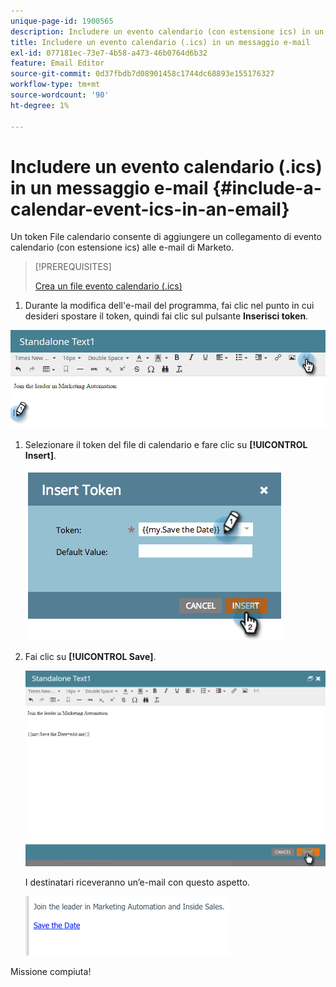 ```yaml
---
unique-page-id: 1900565
description: Includere un evento calendario (con estensione ics) in un messaggio e-mail - Documenti Marketo - Documentazione del prodotto
title: Includere un evento calendario (.ics) in un messaggio e-mail
exl-id: 077181ec-73e7-4b58-a473-46b0764d6b32
feature: Email Editor
source-git-commit: 0d37fbdb7d08901458c1744dc68893e155176327
workflow-type: tm+mt
source-wordcount: '90'
ht-degree: 1%

---
```


# Includere un evento calendario (.ics) in un messaggio e-mail {#include-a-calendar-event-ics-in-an-email}

Un token File calendario consente di aggiungere un collegamento di evento calendario (con estensione ics) alle e-mail di Marketo.

>[!PREREQUISITES]
>
>[Crea un file evento calendario (.ics)](/help/marketo/product-docs/email-marketing/general/functions-in-the-editor/create-a-calendar-event-ics-file.md)

1. Durante la modifica dell&#39;e-mail del programma, fai clic nel punto in cui desideri spostare il token, quindi fai clic sul pulsante **Inserisci token**.

![](assets/one-6.png)

1. Selezionare il token del file di calendario e fare clic su **[!UICONTROL Insert]**.

   ![](assets/image2014-9-11-16-3a53-3a30.png)

1. Fai clic su **[!UICONTROL Save]**.

   ![](assets/three-5.png)

   I destinatari riceveranno un’e-mail con questo aspetto.

   ![](assets/image2014-9-11-16-3a53-3a48.png)

Missione compiuta!

